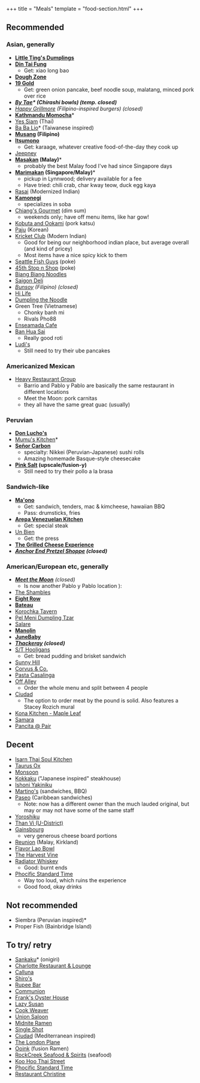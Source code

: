 +++
title = "Meals"
template = "food-section.html"
+++

## Recommended
### Asian, generally
- **[Little Ting's Dumplings](https://www.yelp.com/biz/little-tings-dumplings-seattle)**
- **[Din Tai Fung](https://www.dintaifungusa.com/us/locations/seattle-university-village.html)**
    - Get: xiao long bao
- **[Dough Zone](https://www.doughzonedumplinghouse.com/)**
- **[19 Gold](https://www.19goldseattle.com/)**
    - Get: green onion pancake, beef noodle soup, malatang, minced pork over rice
- _**[By Tae](https://www.instagram.com/bytaeseattle)* (Chirashi bowls) (temp. closed)**_
- _[Happy Grillmore](https://www.facebook.com/HappyGrillmoreBurgers/) (Filipino-inspired burgers) (closed)_
- **[Kathmandu Momocha](https://www.kathmandumomocha.com/)***
- [Yes Siam](https://www.yessiamthaicafe.com/) (Thai)
- [Ba Ba Lio](https://www.babaliotaiwan.com/)* (Taiwanese inspired)
- **[Musang](https://www.musangseattle.com/) (Filipino)**
- **[Itsumono](https://itsumonoseattle.wixsite.com/home)**
    - Get: karaage, whatever creative food-of-the-day they cook up
- [Jeepney](https://www.jeepneycaphill.com/home)
- **[Masakan](https://www.instagram.com/masakanseattle/?hl=en) (Malay)***
    - probably the best Malay food I've had since Singapore days
- **[Marimakan](https://www.instagram.com/marimakanseattle/?hl=en) (Singapore/Malay)***
    - pickup in Lynnwood; delivery available for a fee
    - Have tried: chili crab, char kway teow, duck egg kaya
- [Rasai](https://rasaiwa.com/) (Modernized Indian)
- **[Kamonegi](https://www.kamonegiseattle.com/)**
    - specializes in soba
- [Chiang's Gourmet](https://chiangsgourmetseattle.com/) (dim sum)
    - weekends only; have off menu items, like har gow!
- [Kobuta and Ookami](https://www.kobutaandookami.com/) (pork katsu)
- [Paju](https://www.pajurestaurant.com/) (Korean)
- [Kricket Club](https://www.kricketclub.com/) (Modern Indian)
    - Good for being our neighborhood indian place, but average overall (and kind of pricey)
    - Most items have a nice spicy kick to them
- [Seattle Fish Guys](https://www.seattlefishguys.com/) (poke)
- [45th Stop n Shop](https://www.45thstopnshop.com/) (poke)
- [Biang Biang Noodles](https://www.biangbiangnoodles.com/)
- [Saigon Deli](https://www.yelp.com/biz/saigon-deli-seattle-2)
- _[Bunsoy](https://www.instagram.com/bunsoyseattle/) (Filipino) (closed)_
- [Hi Life](https://www.instagram.com/hilife_bainbridge/?hl=en)
- [Dumpling the Noodle](https://www.dumplingthenoodle.com/)
- Green Tree (Vietnamese)
    - Chonky banh mi
    - Rivals Pho88
- [Enseamada Cafe](https://www.instagram.com/enseamada/?hl=en)
- [Ban Hua Sai](https://banhuasai.com/)
    - Really good roti
- [Ludi's](https://www.ludisrestaurant.com/)
    - Still need to try their ube pancakes

### Americanized Mexican
- [Heavy Restaurant Group](https://www.heavyrestaurantgroup.com/)
    - Barrio and Pablo y Pablo are basically the same restaurant in different locations
    - Meet the Moon: pork carnitas
    - they all have the same great guac (usually)

### Peruvian
- **[Don Lucho's](https://donluchosinseattle.com/)**
- [Mumu's Kitchen](https://www.instagram.com/mumuskitchen.seattle)*
- **[Señor Carbon](https://www.instagram.com/senorcarbonperuviancuisine/)**
    - specialty: Nikkei (Peruvian-Japanese) sushi rolls
    - Amazing homemade Basque-style cheesecake
- **[Pink Salt](https://pinksaltseattle.com/) (upscale/fusion-y)**
    - Still need to try their pollo a la brasa

### Sandwich-like
- **[Ma'ono](https://www.maonoseattle.com/)**
    - Get: sandwich, tenders, mac & kimcheese, hawaiian BBQ
    - Pass: drumsticks, fries
- **[Arepa Venezuelan Kitchen](https://www.facebook.com/ArepaVen/)**
    - Get: special steak
- [Un Bien](https://www.unbienseattle.com/)
    - Get: the press
- **[The Grilled Cheese Experience](https://www.grilledcheeseseattle.com/)**
- _**[Anchor End Pretzel Shoppe](https://www.instagram.com/anchor_end_/?hl=en) (closed)**_

### American/European etc, generally
- _**[Meet the Moon](https://meetthemooncafe.com/)** (closed)_
    - Is now another Pablo y Pablo location ):
- [The Shambles](https://www.delimeatsbar.com/)
- **[Eight Row](https://www.eightrow.com/)**
- **[Bateau](https://www.restaurantbateau.com/)**
- [Korochka Tavern](https://www.korochkatavern.net/)
- [Pel Meni Dumpling Tzar](http://dumplingtzar.com/)
- [Salare](https://www.salarerestaurant.com/)
- **[Manolin](https://www.manolinseattle.com/)**
- **[JuneBaby](https://www.junebabyseattle.com/)**
- _**[Thackeray](https://www.yelp.com/biz/thackeray-seattle-2) (closed)**_
- [S/T Hooligans](https://www.sthooligans.com/)
    - Get: bread pudding and brisket sandwich
- [Sunny Hill](https://www.sunnyhillseattle.com/)
- [Corvus & Co.](https://www.corvusandcompany.com/)
- [Pasta Casalinga](https://pastacasalingaseattle.com/)
- [Off Alley](https://www.offalleyseattle.com/)
    - Order the whole menu and split between 4 people
- [Ciudad](https://www.ciudadseattle.com/)
    - The option to order meat by the pound is solid. Also features a Stacey Rozich mural
- [Kona Kitchen - Maple Leaf](https://konakitchen.com/)
- [Samara](https://samaraseattle.com/)
- [Pancita @ Pair](https://www.pairseattle.com/)

## Decent
- [Isarn Thai Soul Kitchen](https://www.isarnkitchen.com/)
- [Taurus Ox](https://taurusox.square.site/)
- [Monsoon](https://monsoonrestaurants.com/seattle/)
- [Kokkaku](https://kokkakuseattle.com/) ("Japanese inspired" steakhouse)
- [Ishoni Yakiniku](https://www.instagram.com/ishoniseattle/?hl=en)
- [Martino's](https://www.martinos.net/) (sandwiches, BBQ)
- [Paseo](https://www.paseo.com/) (Caribbean sandwiches)
    - Note: now has a different owner than the much lauded original, but may or may not have some of the same staff 
- [Yoroshiku](https://www.yoroshikuseattle.com/)
- [Than Vi (U-District)](https://thanhvi.net/)
- [Gainsbourg](http://gainsbourglounge.com/)
    - very generous cheese board portions
- [Reunion](https://www.reunionmalaysian.com/) (Malay, Kirkland)
- [Flavor Lao Bowl](https://www.yelp.com/biz/flavor-lao-bowl-seattle)
- [The Harvest Vine](https://www.harvestvine.com/)
- [Radiator Whiskey](https://www.radiatorwhiskey.com/)
    - Good: burnt ends
- [Phocific Standard Time](https://www.instagram.com/pst.seattle/?hl=en)
    - Way too loud, which ruins the experience
    - Good food, okay drinks

## Not recommended
- Siembra (Peruvian inspired)*
- Proper Fish (Bainbridge Island)

## To try/ retry
- [Sankaku](https://www.instagram.com/sankakuseattle)* (onigiri)
- [Charlotte Restaurant & Lounge](https://www.lottehotel.com/seattle-hotel/en/dining/restaurant-charlotte-bar.html)
- [Calluna](https://callunaseattle.com/)
- [Shiro's](https://shiros.com/)
- [Rupee Bar](https://www.rupeeseattle.com/)
- [Communion](https://www.communionseattle.com/)
- [Frank's Oyster House](https://www.franksoysterhouse.com/)
- [Lazy Susan](https://www.lazysusanseattle.com/)
- [Cook Weaver](https://www.cookweaver.com/)
- [Union Saloon](https://www.unionsaloonseattle.com/)
- [Midnite Ramen](https://www.ramenseattle.com/menu)
- [Single Shot](https://www.singleshotseattle.com/)
- [Ciudad](https://www.ciudadseattle.com/menu) (Mediterranean inspired)
- [The London Plane](https://www.thelondonplaneseattle.com/)
- [Ooink](https://www.ooinkramen.com/) (fusion Ramen)
- [RockCreek Seafood & Spirits](https://rockcreekseattle.com/) (seafood)
- [Koo Hoo Thai Street](https://www.koohoothaistreet.com/)
- [Phocific Standard Time](https://www.instagram.com/pst.seattle/?hl=en)
- [Restaurant Christine](https://restaurantchristineseattle.com/)